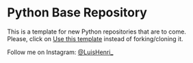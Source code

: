 # Python Base Repository

This is a template for new Python repositories that are to come.  
Please, click on [Use this template](https://github.com/LuisHenri/base-repo-python/generate) instead of forking/cloning it.

Follow me on Instagram: [@LuisHenri_](https://www.instagram.com/LuisHenri_)
